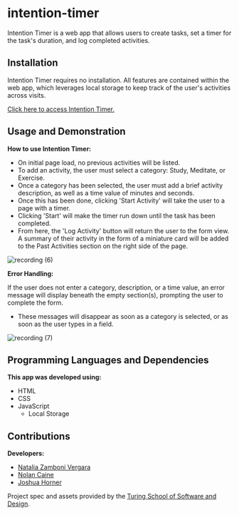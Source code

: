 # intention-timer

Intention Timer is a web app that allows users to create tasks, set a timer for the task's duration, and log completed activities.

## Installation

Intention Timer requires no installation. All features are contained within the web app, which leverages local storage to keep track of the user's activities across visits.

[Click here to access Intention Timer.](https://nzambonivergara.github.io/intention-timer/)

## Usage and Demonstration

**How to use Intention Timer:**

- On initial page load, no previous activities will be listed.
- To add an activity, the user must select a category: Study, Meditate, or Exercise.
- Once a category has been selected, the user must add a brief activity description, as well as a time value of minutes and seconds.
- Once this has been done, clicking 'Start Activity' will take the user to a page with a timer.
- Clicking 'Start' will make the timer run down until the task has been completed.
- From here, the 'Log Activity' button will return the user to the form view. A summary of their activity in the form of a miniature card will be added to the Past Activities section on the right side of the page.

![recording (6)](https://user-images.githubusercontent.com/82003147/128073117-51d7538e-037a-42b7-8df8-9a46c72e1b40.gif)


**Error Handling:**

If the user does not enter a category, description, or a time value, an error message will display beneath the empty section(s), prompting the user to complete the form.
- These messages will disappear as soon as a category is selected, or as soon as the user types in a field.

![recording (7)](https://user-images.githubusercontent.com/82003147/128073130-549e8ccb-f5b5-4d09-8900-e544962c7224.gif)

## Programming Languages and Dependencies

**This app was developed using:**

- HTML
- CSS
- JavaScript
  - Local Storage

## Contributions

**Developers:**
- [Natalia Zamboni Vergara](https://github.com/nzambonivergara)
- [Nolan Caine](https://github.com/n0land0)
- [Joshua Horner](https://github.com/jphorner)

Project spec and assets provided by the [Turing School of Software and Design](https://turing.edu/).

